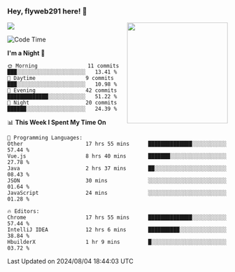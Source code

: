 ### Hey, flyweb291 here! 👋

![](https://metrics.lecoq.io/cherry291?template=classic&config.timezone=Asia%2FShanghai)
<img align='right' src="https://media.giphy.com/media/M9gbBd9nbDrOTu1Mqx/giphy.gif" width="230">
<!-- ![](https://github-readme-stats-ouuan.vercel.app/api?username=flyweb291&theme=dark&show_icons=true) -->

<!--START_SECTION:waka-->
![Code Time](http://img.shields.io/badge/Code%20Time-262%20hrs%201%20min-blue)

**I'm a Night 🦉** 

```text
🌞 Morning                11 commits          ███░░░░░░░░░░░░░░░░░░░░░░   13.41 % 
🌆 Daytime                9 commits           ███░░░░░░░░░░░░░░░░░░░░░░   10.98 % 
🌃 Evening                42 commits          █████████████░░░░░░░░░░░░   51.22 % 
🌙 Night                  20 commits          ██████░░░░░░░░░░░░░░░░░░░   24.39 % 
```


📊 **This Week I Spent My Time On** 

```text
💬 Programming Languages: 
Other                    17 hrs 55 mins      ██████████████░░░░░░░░░░░   57.44 % 
Vue.js                   8 hrs 40 mins       ███████░░░░░░░░░░░░░░░░░░   27.78 % 
Java                     2 hrs 37 mins       ██░░░░░░░░░░░░░░░░░░░░░░░   08.43 % 
JSON                     30 mins             ░░░░░░░░░░░░░░░░░░░░░░░░░   01.64 % 
JavaScript               24 mins             ░░░░░░░░░░░░░░░░░░░░░░░░░   01.28 % 

🔥 Editors: 
Chrome                   17 hrs 55 mins      ██████████████░░░░░░░░░░░   57.44 % 
IntelliJ IDEA            12 hrs 6 mins       ██████████░░░░░░░░░░░░░░░   38.84 % 
HbuilderX                1 hr 9 mins         █░░░░░░░░░░░░░░░░░░░░░░░░   03.72 % 
```


 Last Updated on 2024/08/04 18:44:03 UTC
<!--END_SECTION:waka-->

<!--
**flyweb291/数字游牧人** is a ✨ _special_ ✨ repository because its `README.md` (this file) appears on your GitHub profile.

Here are some ideas to get you started:

- 🔭 I’m currently working on ...
- 🌱 I’m currently learning ...
- 👯 I’m looking to collaborate on ...
- 🤔 I’m looking for help with ...
- 💬 Ask me about ...
- 📫 How to reach me: ...
- 😄 Pronouns: ...
- ⚡ Fun fact: ...
-->
